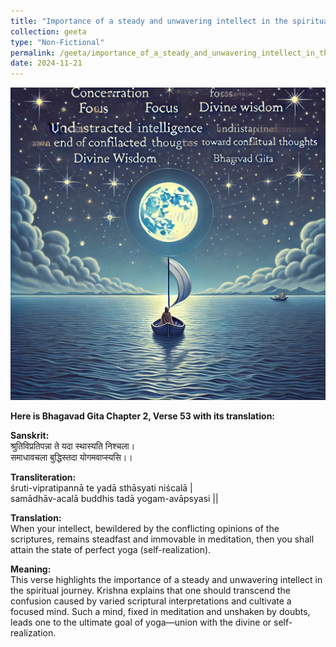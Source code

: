 ```yaml
---
title: "Importance of a steady and unwavering intellect in the spiritual journey"
collection: geeta
type: "Non-Fictional"
permalink: /geeta/importance_of_a_steady_and_unwavering_intellect_in_the_spiritual_journey
date: 2024-11-21
---
```


[<img src="../images/shlok_2_53.webp" width="1000" height="500"/>](../images/shlok_2_53.webp)


**Here is Bhagavad Gita Chapter 2, Verse 53 with its translation:**

**Sanskrit:**        
श्रुतिविप्रतिपन्ना ते यदा स्थास्यति निश्चला।         
समाधावचला बुद्धिस्तदा योगमवाप्स्यसि।।             

**Transliteration:**       
śruti-vipratipannā te yadā sthāsyati niścalā |          
samādhāv-acalā buddhis tadā yogam-avāpsyasi ||             

**Translation:**           
When your intellect, bewildered by the conflicting opinions of the scriptures, remains steadfast and immovable in meditation, then you shall attain the state of perfect yoga (self-realization).          

**Meaning:**          
This verse highlights the importance of a steady and unwavering intellect in the spiritual journey. Krishna explains that one should transcend the confusion caused by varied scriptural interpretations and cultivate a focused mind. Such a mind, fixed in meditation and unshaken by doubts, leads one to the ultimate goal of yoga—union with the divine or self-realization.
